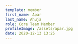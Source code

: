 ```yaml
---
template: member
first_name: Apar
last_name: Ahuja
role: Core Team Member
profileImage: /assets/apar.jpg
date: 2020-12-13 13:25
---
```


